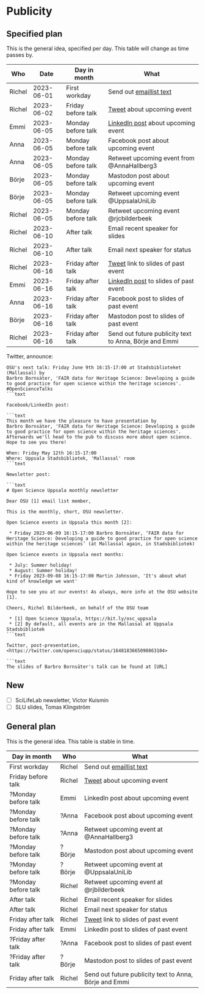 # Publicity

## Specified plan

This is the general idea, specified per day.
This table will change as time passes by.

Who   |Date      |Day in month       |What
------|----------|-------------------|----------------------------------
Richel|2023-06-01|First workday      |Send out [emaillist text](newsletter_archive.md)
Richel|2023-06-02|Friday before talk |[Tweet](tweets.md) about upcoming event
Emmi  |2023-06-05|Monday before talk |[LinkedIn post](linked_in_posts.md) about upcoming event
Anna  |2023-06-05|Monday before talk |Facebook post about upcoming event
Anna  |2023-06-05|Monday before talk |Retweet upcoming event from @AnnaHallberg3
Börje |2023-06-05|Monday before talk |Mastodon post about upcoming event
Börje |2023-06-05|Monday before talk |Retweet upcoming event @UppsalaUniLib
Richel|2023-06-05|Monday before talk |Retweet upcoming event @rjcbilderbeek
Richel|2023-06-10|After talk         |Email recent speaker for slides
Richel|2023-06-10|After talk         |Email next speaker for status
Richel|2023-06-16|Friday after talk  |[Tweet](tweets.md) link to slides of past event
Emmi  |2023-06-16|Friday after talk  |[LinkedIn post](linked_in_posts.md) to slides of past event
Anna  |2023-06-16|Friday after talk  |Facebook post to slides of past event
Börje |2023-06-16|Friday after talk  |Mastodon post to slides of past event
Richel|2023-06-16|Friday after talk  |Send out future publicity text to Anna, Börje and Emmi

Twitter, announce:

```text
OSU's next talk: Friday June 9th 16:15-17:00 at Stadsbiblioteket (Mallassal) by 
Barbro Bornsäter, 'FAIR data for Heritage Science: Developing a guide to good practice for open science within the heritage sciences'.
#OpenScienceTalks
```text

Facebook/LinkedIn post:

```text
This month we have the pleasure to have presentation by 
Barbro Bornsäter, 'FAIR data for Heritage Science: Developing a guide to good practice for open science within the heritage sciences'.
Afterwards we'll head to the pub to discuss more about open science. Hope to see you there!

When: Friday May 12th 16:15-17:00 
Where: Uppsala Stadsbibliotek, 'Mallassal' room
```text

Newsletter post:

```text
# Open Science Uppsala monthly newsletter

Dear OSU [1] email list member,

This is the monthly, short, OSU newsletter.

Open Science events in Uppsala this month [2]:

 * Friday 2023-06-09 16:15-17:00 Barbro Bornsäter, ‘FAIR data for Heritage Science: Developing a guide to good practice for open science within the heritage sciences’ (at Mallassal again, in Stadsbibliotek)

Open Science events in Uppsala next months:

 * July: Summer holiday!
 * August: Summer holiday!
 * Friday 2023-09-08 16:15-17:00 Martin Johnsson, 'It's about what kind of knowledge we want'

Hope to see you at our events! As always, more info at the OSU website [1].

Cheers, Richel Bilderbeek, on behalf of the OSU team

 * [1] Open Science Uppsala, https://bit.ly/osc_uppsala
 * [2] By default, all events are in the Mallassal at Uppsala Stadsbibliotek
```text

Twitter, post-presentation, <https://twitter.com/opensciupp/status/1648183665090863104>

```text
The slides of Barbro Bornsäter's talk can be found at [URL]
```

## New

* [ ] SciLifeLab newsletter, Victor Kuismin
* [ ] SLU slides, Tomas Klingström

## General plan

This is the general idea. This table is stable in time.

Day in month       |Who   |What
-------------------|------|----------------------------------
First workday      |Richel|Send out [emaillist text](newsletter_archive.md)
Friday before talk |Richel|[Tweet](tweets.md) about upcoming event
?Monday before talk|Emmi  |LinkedIn post about upcoming event
?Monday before talk|?Anna |Facebook post about upcoming event
?Monday before talk|?Anna |Retweet upcoming event at @AnnaHallberg3
?Monday before talk|?Börje|Mastodon post about upcoming event
?Monday before talk|?Börje|Retweet upcoming event at @UppsalaUniLib
?Monday before talk|Richel|Retweet upcoming event at @rjbilderbeek
After talk         |Richel|Email recent speaker for slides
After talk         |Richel|Email next speaker for status
Friday after talk  |Richel|[Tweet](tweets.md) link to slides of past event
Friday after talk  |Emmi  |LinkedIn post to slides of past event
?Friday after talk |?Anna |Facebook post to slides of past event
?Friday after talk |?Börje|Mastodon post to slides of past event
Friday after talk  |Richel|Send out future publicity text to Anna, Börje and Emmi
